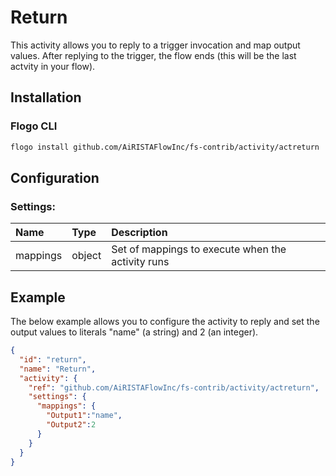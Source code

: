 <!--
title: Return
weight: 4602
-->

# Return
This activity allows you to reply to a trigger invocation and map output values. After replying to the trigger, the flow ends (this will be the last actvity in your flow).

## Installation

### Flogo CLI
```bash
flogo install github.com/AiRISTAFlowInc/fs-contrib/activity/actreturn
```

## Configuration

### Settings:
| Name     | Type   | Description
|:---      | :---   | :---    
| mappings | object | Set of mappings to execute when the activity runs


## Example
The below example allows you to configure the activity to reply and set the output values to literals "name" (a string) and 2 (an integer).

```json
{
  "id": "return",
  "name": "Return",
  "activity": {
    "ref": "github.com/AiRISTAFlowInc/fs-contrib/activity/actreturn",
    "settings": {
      "mappings": {
        "Output1":"name",
        "Output2":2
      }
    }
  }
}
```